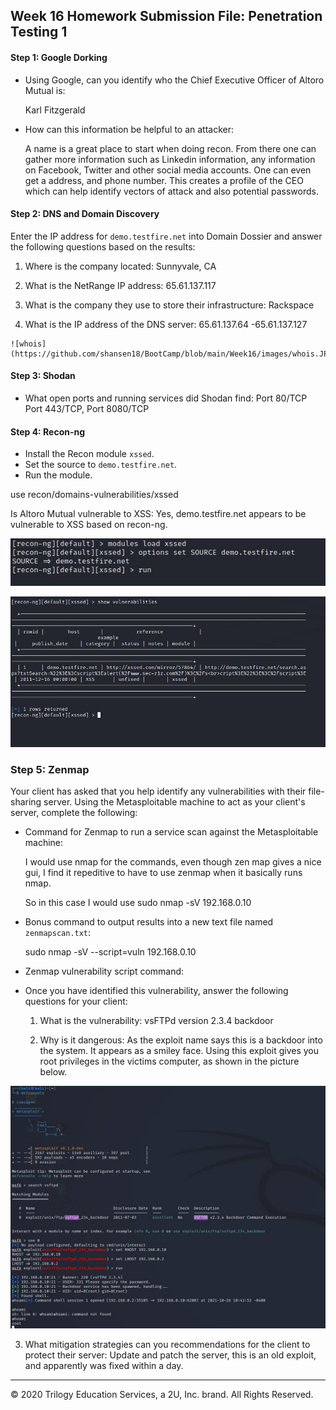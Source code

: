 ## Week 16 Homework Submission File: Penetration Testing 1

#### Step 1: Google Dorking


- Using Google, can you identify who the Chief Executive Officer of Altoro Mutual is:

  Karl Fitzgerald

- How can this information be helpful to an attacker:
  
  A name is a great place to start when doing recon. From there one can gather more information such as Linkedin information, any information on Facebook, Twitter and other social media accounts. One can even get a address, and phone number. This creates a profile of the CEO which can help identify vectors of attack and also potential passwords. 


#### Step 2: DNS and Domain Discovery

Enter the IP address for `demo.testfire.net` into Domain Dossier and answer the following questions based on the results:

  1. Where is the company located:
   Sunnyvale, CA

  2. What is the NetRange IP address:
  	65.61.137.117


  3. What is the company they use to store their infrastructure:
  	Rackspace

  4. What is the IP address of the DNS server:
    65.61.137.64 -65.61.137.127

    ![whois](https://github.com/shansen18/BootCamp/blob/main/Week16/images/whois.JPG)

#### Step 3: Shodan

- What open ports and running services did Shodan find:
Port 80/TCP Port 443/TCP, Port 8080/TCP

#### Step 4: Recon-ng

- Install the Recon module `xssed`. 
- Set the source to `demo.testfire.net`. 
- Run the module. 

use recon/domains-vulnerabilities/xssed


Is Altoro Mutual vulnerable to XSS: 
Yes, demo.testfire.net appears to be vulnerable to XSS based on recon-ng. 

![loadrecon](https://github.com/shansen18/BootCamp/blob/d4348fcf0f79e669ebb3d1948b923f38479c7b90/Week16/images/ReconNG.JPG)

![testfire_vuln](https://github.com/shansen18/BootCamp/blob/d4348fcf0f79e669ebb3d1948b923f38479c7b90/Week16/images/testfire_vulns.JPG)

### Step 5: Zenmap

Your client has asked that you help identify any vulnerabilities with their file-sharing server. Using the Metasploitable machine to act as your client's server, complete the following:

- Command for Zenmap to run a service scan against the Metasploitable machine: 
 
  I would use nmap for the commands, even though zen map gives a nice gui, I find it repeditive to have to use zenmap when it basically runs nmap. 

  So in this case I would use sudo nmap -sV 192.168.0.10 

- Bonus command to output results into a new text file named `zenmapscan.txt`:

  sudo nmap -sV --script=vuln 192.168.0.10

- Zenmap vulnerability script command: 

- Once you have identified this vulnerability, answer the following questions for  your client:
  1. What is the vulnerability:
    vsFTPd version 2.3.4 backdoor


  2. Why is it dangerous: As the exploit name says this is a backdoor into the system. It appears as a smiley face. Using this exploit gives you root privileges in the victims computer, as shown in the picture below.

![backdoor](https://github.com/shansen18/BootCamp/blob/main/Week16/images/exploit.JPG)


  3. What mitigation strategies can you recommendations for the client to protect their server: Update and patch the server, this is an old exploit, and apparently was fixed within a day. 

---
© 2020 Trilogy Education Services, a 2U, Inc. brand. All Rights Reserved.  

